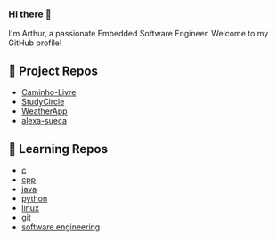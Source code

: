 ### Hi there 👋

<!--
**abliveira/abliveira** is a ✨ _special_ ✨ repository because its `README.md` (this file) appears on your GitHub profile.

Here are some ideas to get you started:  

- 🔭 I’m currently working on ...
- 🌱 I’m currently learning ...
- 👯 I’m looking to collaborate on ...
- 🤔 I’m looking for help with ...
- 💬 Ask me about ...
- 📫 How to reach me: ...
- 😄 Pronouns: ...
- ⚡ Fun fact: ...
-->

I'm Arthur, a passionate Embedded Software Engineer. Welcome to my GitHub profile!

## 🔧 Project Repos

- [Caminho-Livre](https://github.com/abliveira/Caminho-Livre)
- [StudyCircle](https://github.com/abliveira/StudyCircle)
- [WeatherApp](https://github.com/abliveira/WeatherApp)
- [alexa-sueca](https://github.com/abliveira/alexa-sueca)

## 🚀 Learning Repos

- [c](https://github.com/abliveira/c)
- [cpp](https://github.com/abliveira/cpp)
- [java](https://github.com/abliveira/java)
- [python](https://github.com/abliveira/python)
- [linux](https://github.com/abliveira/linux)
- [git](https://github.com/abliveira/git)
- [software engineering](https://github.com/abliveira/swe)
  

